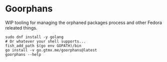 # Goorphans

WIP tooling for managing the orphaned packages process and other Fedora
releated things.

```fish
sudo dnf install -y golang
# Or whatever your shell supports...
fish_add_path $(go env GOPATH)/bin
go install -v go.gtmx.me/goorphans@latest
goorphans --help
```
